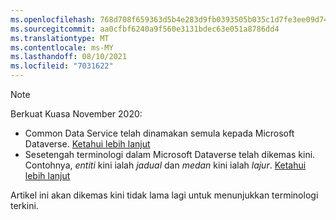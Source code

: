 ```yaml
---
ms.openlocfilehash: 768d708f659363d5b4e283d9fb0393505b035c1d7fe3ee09d74ea17eab87a8f0
ms.sourcegitcommit: aa0cfbf6240a9f560e3131bdec63e051a8786dd4
ms.translationtype: MT
ms.contentlocale: ms-MY
ms.lasthandoff: 08/10/2021
ms.locfileid: "7031622"
---
```

> [!NOTE]
> Berkuat Kuasa November 2020:
> - Common Data Service telah dinamakan semula kepada Microsoft Dataverse. [Ketahui lebih lanjut](https://aka.ms/PAuAppBlog)
> - Sesetengah terminologi dalam Microsoft Dataverse telah dikemas kini. Contohnya, *entiti* kini ialah *jadual* dan *medan* kini ialah *lajur*. [Ketahui lebih lanjut](/powerapps/maker/data-platform/data-platform-intro)
>
> Artikel ini akan dikemas kini tidak lama lagi untuk menunjukkan terminologi terkini.